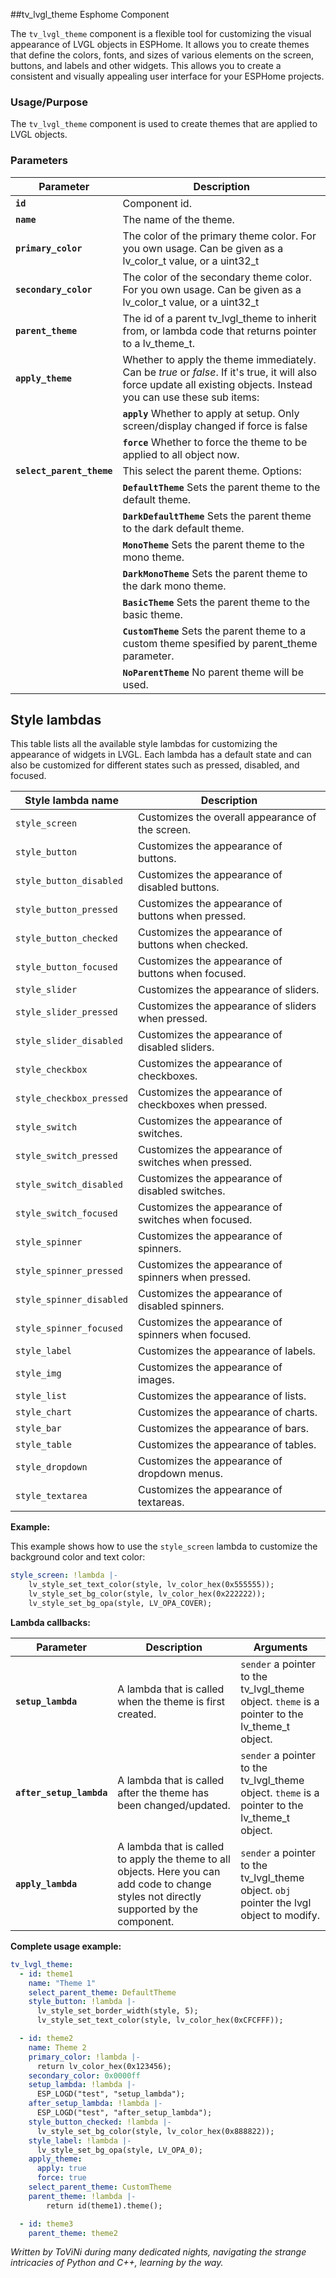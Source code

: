 ##tv_lvgl_theme Esphome Component

The `tv_lvgl_theme` component is a flexible tool for customizing the visual appearance of LVGL objects in ESPHome. It allows you to create themes that define the colors, fonts, and sizes of various elements on the screen, buttons, and labels and other widgets.
This allows you to create a consistent and visually appealing user interface for your ESPHome projects.

### Usage/Purpose

The `tv_lvgl_theme` component is used to create themes that are applied to LVGL objects.

### Parameters

| Parameter | Description |
|---|---|
| **`id`** | Component id. |
| **`name`** | The name of the theme. |
| **`primary_color`** | The color of the primary theme color. For you own usage. Can be given as a lv_color_t value, or a uint32_t |
| **`secondary_color`** | The color of the secondary theme color. For you own usage. Can be given as a lv_color_t value, or a uint32_t |
| **`parent_theme`** | The id of a parent tv_lvgl_theme to inherit from, or lambda code that returns pointer to a lv_theme_t. |
| **`apply_theme`** | Whether to apply the theme immediately. Can be *true* or *false*.  If it's true, it will also force update all existing objects.  Instead you can use these sub items:
|| **`apply`**  Whether to apply at setup. Only screen/display changed if force is false|
|| **`force`**  Whether to force the theme to be applied to all object now. |
| **`select_parent_theme`**| This select the parent theme. Options: |
|| **`DefaultTheme`**  Sets the parent theme to the default theme. |
|| **`DarkDefaultTheme`**  Sets the parent theme to the dark default theme. |
|| **`MonoTheme`**  Sets the parent theme to the mono theme. |
|| **`DarkMonoTheme`**  Sets the parent theme to the dark mono theme. |
|| **`BasicTheme`**  Sets the parent theme to the basic theme. |
|| **`CustomTheme`**  Sets the parent theme to a custom theme spesified by parent_theme parameter. |
|| **`NoParentTheme`**  No parent theme will be used. |
## Style lambdas

This table lists all the available style lambdas for customizing the appearance of widgets in LVGL. Each lambda has a default state and can also be customized for different states such as pressed, disabled, and focused.

| Style lambda name | Description |
|---|---|
| `style_screen` | Customizes the overall appearance of the screen. |
| `style_button` | Customizes the appearance of buttons. |
| `style_button_disabled` | Customizes the appearance of disabled buttons. |
| `style_button_pressed` | Customizes the appearance of buttons when pressed. |
| `style_button_checked` | Customizes the appearance of buttons when checked. |
| `style_button_focused` | Customizes the appearance of buttons when focused. |
| `style_slider` | Customizes the appearance of sliders. |
| `style_slider_pressed` | Customizes the appearance of sliders when pressed. |
| `style_slider_disabled` | Customizes the appearance of disabled sliders. |
| `style_checkbox` | Customizes the appearance of checkboxes. |
| `style_checkbox_pressed` | Customizes the appearance of checkboxes when pressed. |
| `style_switch` | Customizes the appearance of switches. |
| `style_switch_pressed` | Customizes the appearance of switches when pressed. |
| `style_switch_disabled` | Customizes the appearance of disabled switches. |
| `style_switch_focused` | Customizes the appearance of switches when focused. |
| `style_spinner` | Customizes the appearance of spinners. |
| `style_spinner_pressed` | Customizes the appearance of spinners when pressed. |
| `style_spinner_disabled` | Customizes the appearance of disabled spinners. |
| `style_spinner_focused` | Customizes the appearance of spinners when focused. |
| `style_label` | Customizes the appearance of labels. |
| `style_img` | Customizes the appearance of images. |
| `style_list` | Customizes the appearance of lists. |
| `style_chart` | Customizes the appearance of charts. |
| `style_bar` | Customizes the appearance of bars. |
| `style_table` | Customizes the appearance of tables. |
| `style_dropdown` | Customizes the appearance of dropdown menus. |
| `style_textarea` | Customizes the appearance of textareas. |

**Example:**

This example shows how to use the `style_screen` lambda to customize the background color and text color:

```yaml
style_screen: !lambda |-
    lv_style_set_text_color(style, lv_color_hex(0x555555));
    lv_style_set_bg_color(style, lv_color_hex(0x222222));
    lv_style_set_bg_opa(style, LV_OPA_COVER);
```

**Lambda callbacks:**

| Parameter | Description | Arguments |
|---|---|---|
| **`setup_lambda`** | A lambda that is called when the theme is first created. | `sender` a pointer to the tv_lvgl_theme object. `theme` is a pointer to the lv_theme_t object. |
| **`after_setup_lambda`** | A lambda that is called after the theme has been changed/updated. | `sender` a pointer to the tv_lvgl_theme object. `theme` is a pointer to the lv_theme_t object. |
| **`apply_lambda`** | A lambda that is called to apply the theme to all objects. Here you can add code to change styles not directly supported by the component. | `sender` a pointer to the tv_lvgl_theme object. `obj` pointer the lvgl object to modify. |


**Complete usage example:**

```yaml
tv_lvgl_theme:
  - id: theme1
    name: "Theme 1"
    select_parent_theme: DefaultTheme
    style_button: !lambda |-
      lv_style_set_border_width(style, 5);
      lv_style_set_text_color(style, lv_color_hex(0xCFCFFF));

  - id: theme2
    name: Theme 2
    primary_color: !lambda |-
      return lv_color_hex(0x123456);
    secondary_color: 0x0000ff
    setup_lambda: !lambda |-
      ESP_LOGD("test", "setup_lambda");
    after_setup_lambda: !lambda |-
      ESP_LOGD("test", "after_setup_lambda");
    style_button_checked: !lambda |-
      lv_style_set_bg_color(style, lv_color_hex(0x888822));
    style_label: !lambda |-
      lv_style_set_bg_opa(style, LV_OPA_0);
    apply_theme: 
      apply: true
      force: true
    select_parent_theme: CustomTheme
    parent_theme: !lambda |-
        return id(theme1).theme();

  - id: theme3
    parent_theme: theme2
```
*Written by ToViNi during many dedicated nights, navigating the strange intricacies of Python and C++, learning by the way.*